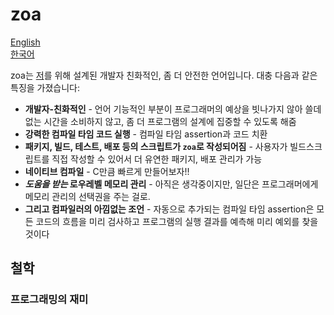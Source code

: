 # zoa

[English](/README.md)<br>
[한국어](/README.ko.md)

zoa는 [저](https://github.com/phillyai)를 위해 설계된 개발자 친화적인, 좀 더 안전한 언어입니다. 대충 다음과 같은 특징을 가졌습니다:

 - **개발자-친화적인** - 언어 기능적인 부분이 프로그래머의 예상을 빗나가지 않아 쓸데없는 시간을 소비하지 않고, 좀 더 프로그램의 설계에 집중할 수 있도록 해줌
 - **강력한 컴파일 타임 코드 실행** - 컴파일 타임 assertion과 코드 치환
 - **패키지, 빌드, 테스트, 배포 등의 스크립트가 `zoa`로 작성되어짐** - 사용자가 빌드스크립트를 직접 작성할 수 있어서 더 유연한 패키지, 배포 관리가 가능
 - **네이티브 컴파일** - C만큼 빠르게 만들어보자!!
 - ***도움을 받는* 로우레벨 메모리 관리** - 아직은 생각중이지만, 일단은 프로그래머에게 메모리 관리의 선택권을 주는 걸로.
 - **그리고 컴파일러의 아낌없는 조언** - 자동으로 추가되는 컴파일 타임 assertion은 모든 코드의 흐름을 미리 검사하고 프로그램의 실행 결과를 예측해 미리 예외를 찾을 것이다

## 철학

### 프로그래밍의 재미